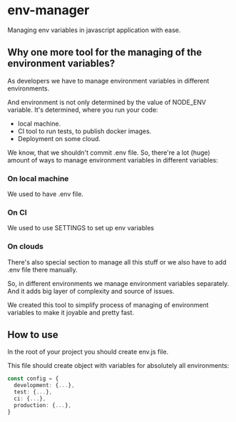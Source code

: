 # env-manager
Managing env variables in javascript application with ease.

## Why one more tool for the managing of the environment variables?

As developers we have to manage environment variables in different environments.

And environment is not only determined by the value of NODE_ENV variable. It's determined, where you run your code:

- local machine.
- CI tool to run tests, to publish docker images.
- Deployment on some cloud.



We know, that we shouldn't commit .env file. So, there're a lot (huge) amount of ways to manage environment variables in different variables:

### On local machine 
We used to have .env file. 

### On CI 

We used to use SETTINGS to set up env variables 

### On clouds 

There's also special section to manage all this stuff or we also have to add .env file there manually.

So, in different environments we manage environment variables separately. And it adds big layer of complexity and source of issues.

We created this tool to simplify process of managing of environment variables to make it joyable and pretty fast.

## How to use

In the root of your project you should create env.js file. 

This file should create object with variables for absolutely all environments:

```typescript
const config = {
  development: {...},
  test: {...},
  ci: {...},
  production: {...},
}
```

